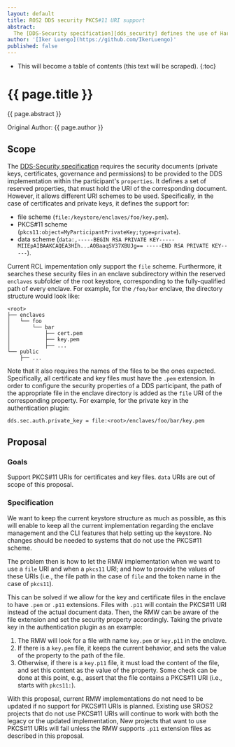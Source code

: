 ```yaml
---
layout: default
title: ROS2 DDS security PKCS#11 URI support
abstract:
  The [DDS-Security specification][dds_security] defines the use of Hardware Security Modules (HSM) and PKCS#11 URIs as an alternative to private keys and certificates stored in the file system. Current implementation only supports these tokens to be directly stored in the file system as `.pem` files. This is a design proposal to support PKCS#11 URIs.
author: '[Iker Luengo](https://github.com/IkerLuengo)'
published: false
---
```


- This will become a table of contents (this text will be scraped).
{:toc}

# {{ page.title }}

<div class="abstract" markdown="1">
{{ page.abstract }}
</div>

Original Author: {{ page.author }}

## Scope

The [DDS-Security specification][dds_security] requires the security documents (private keys, certificates, governance and permissions) to be provided to the DDS implementation within the participant's `properties`. It defines a set of reserved properties, that must hold the URI of the corresponding document. However, it allows different URI schemes to be used. Specifically, in the case of certificates and private keys, it defines the support for:

- file scheme (`file:/keystore/enclaves/foo/key.pem`).
- PKCS#11 scheme (`pkcs11:object=MyParticipantPrivateKey;type=private`).
- data scheme (`data:,-----BEGIN RSA PRIVATE KEY----- MIIEpAIBAAKCAQEA3HIh...AOBaaqSV37XBUJg== -----END RSA PRIVATE KEY-----`).

Current RCL impementation only support the `file` scheme. Furthermore, it searches these security files in an enclave subdirectory within the reserved `enclaves` subfolder of the root keystore, corresponding to the fully-qualified path of every enclave.
For example, for the `/foo/bar` enclave, the directory structure would look like:

    <root>
    ├── enclaves
    │   └── foo
    │       └── bar
    │           ├── cert.pem
    │           ├── key.pem
    │           ├── ...
    └── public
        ├── ...


Note that it also requires the names of the files to be the ones expected. Specifically, all certificate and key files must have the `.pem` extension. In order to configure the security properties of a DDS participant, the path of the appropriate file in the enclave directory is added as the `file` URI of the corresponding property. For example, for the private key in the authentication plugin:

    dds.sec.auth.private_key = file:<root>/enclaves/foo/bar/key.pem

## Proposal

### Goals

Support PKCS#11 URIs for certificates and key files. `data` URIs are out of scope of this proposal.

### Specification

We want to keep the current keystore structure as much as possible, as this will enable to keep all the current implementation regarding the enclave management and the CLI features that help setting up the keystore. No changes should be needed to systems that do not use the PKCS#11 scheme.

The problem then is how to let the RMW implementation when we want to use a `file` URI and when a `pkcs11` URI; and how to provide the values of these URIs (i.e., the file path in the case of `file` and the token name in the case of `pkcs11`).

This can be solved if we allow for the key and certificate files in the enclave to have `.pem` or `.p11` extensions. Files with `.p11` will contain the PKCS#11 URI instead of the actual document data. Then, the RMW can be aware of the file extension and set the security property accordingly. Taking the private key in the authentication plugin as an example:

1. The RMW will look for a file with name `key.pem` or `key.p11` in the enclave.
1. If there is a `key.pem` file, it keeps the current behavior, and sets the value of the property to the path of the file.
1. Otherwise, if there is a `key.p11` file, it must load the content of the file, and set this content as the value of the property. Some check can be done at this point, e.g., assert that the file contains a PKCS#11 URI (i.e., starts with `pkcs11:`).

With this proposal, current RMW implementations do not need to be updated if no support for PKCS#11 URIs is planned. Existing use SROS2 projects that do not use PKCS#11 URIs will continue to work with both the legacy or the updated implementation, New projects that want to use PKCS#11 URIs will fail unless the RMW supports `.p11` extension files as described in this proposal.



[dds_security]: https://www.omg.org/spec/DDS-SECURITY/1.1/PDF
